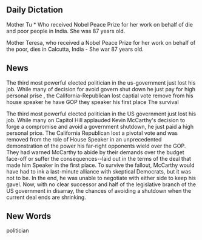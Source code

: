 ## Daily Dictation

Mother Tu \* Who received Nobel Peace Prize for her work on behalf of die and poor people in India. She was 87 years old.

Mother Teresa, who received a Nobel Peace Prize for her work on behalf of the poor, dies in Calcutta, India - She war 87 years old.

## News

The third most powerful elected politician in the us-government just lost his job. While many of decision for avoid govern shut down he just pay for high
personal prise , the California-Republican lost captial vote remove from his house speaker he have GOP they speaker his first place
The survival

The third most powerful elected politician in the US government just lost his job. While many on Capitol Hill applauded Kevin McCarthy's decision to forge a compromise and avoid a government shutdown, he just paid a high personal price. The California Republican lost a pivotal vote and was removed from the role of House Speaker in an unprecedented demonstration of the power his far-right opponents wield over the GOP. They had warned McCarthy to abide by their demands over the budget face-off or suffer the consequences--laid out in the terms of the deal that made him Speaker in the first place.
To survive the fallout, McCarthy would have had to ink a last-minute alliance with skeptical Democrats, but it was not to be. In the end, he was unable to negotiate with either side to keep his gavel. Now, with no clear successor and half of the legislative branch of the US government in disarray, the chances of avoiding a shutdown when the current deal ends are shrinking.

## New Words

politician <Audio src="https://dictionary.blob.core.chinacloudapi.cn/media/audio/tom/39/c0/39C0CC6471E1A4A489DCB5B39393115E.mp3" />
